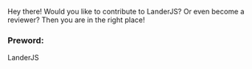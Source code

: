 Hey there! Would you like to contribute to LanderJS? Or even become a reviewer? Then you are in the right place!

### Preword:
LanderJS 

